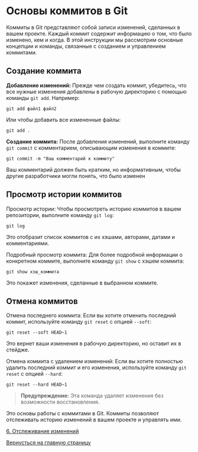 # Основы коммитов в Git

Коммиты в Git представляют собой записи изменений, сделанных в вашем проекте. Каждый коммит содержит информацию о том, что было изменено, кем и когда. В этой инструкции мы рассмотрим основные концепции и команды, связанные с созданием и управлением коммитами.

## Создание коммита

**Добавление изменений:** Прежде чем создать коммит, убедитесь, что все нужные изменения добавлены в рабочую директорию с помощью команды `git add`. Например:

   ```shell
   git add файл1 файл2
   ```

Или чтобы добавить все измененные файлы:

   ```shell
   git add .
   ```
**Создание коммита:** После добавления изменений, выполните команду `git commit` с комментарием, описывающим изменения в коммите:

  ```shell
  git commit -m "Ваш комментарий к коммиту"
  ```
Ваш комментарий должен быть кратким, но информативным, чтобы другие разработчики могли понять, что было изменен

## Просмотр истории коммитов

Просмотр истории: Чтобы просмотреть историю коммитов в вашем репозитории, выполните команду `git log`:

  ```shell
  git log
  ```

Это отобразит список коммитов с их хэшами, авторами, датами и комментариями.

Подробный просмотр коммита: Для более подробной информации о конкретном коммите, выполните команду `git show` с хэшем коммита:

  ```shell
  git show хэш_коммита
  ```
Это покажет изменения, сделанные в выбранном коммите.

## Отмена коммитов
Отмена последнего коммита: Если вы хотите отменить последний коммит, используйте команду `git reset` с опцией `--soft`:

  ```shell
  git reset --soft HEAD~1
  ```

Это вернет ваши изменения в рабочую директорию, но оставит их в стейдже.

Отмена коммита с удалением изменений: Если вы хотите полностью удалить последний коммит и его изменения, используйте команду `git reset` с опцией `--hard`:

  ```shell
  git reset --hard HEAD~1
  ```
> **Предупреждение:** Эта команда удаляет изменения без возможности восстановления.

Это основы работы с коммитами в Git. Коммиты позволяют отслеживать историю изменений в вашем проекте и управлять ими.

[6. Отслеживание изменений](track_changes.md)

[Вернусться на главную страницу](../readme.md)